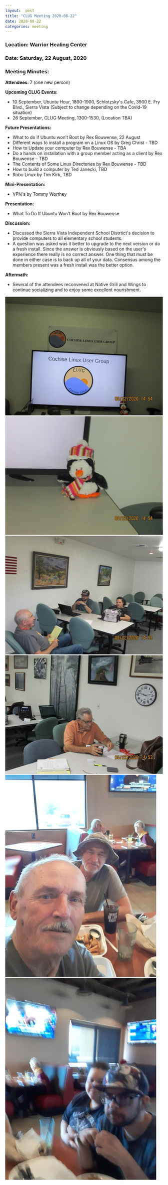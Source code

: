 ```yaml
---
layout:  post
title: "CLUG Meeting 2020-08-22"
date: 2020-08-22
categories: meeting
---
```


### Location: Warrior Healing Center

### Date: Saturday, 22 August, 2020

### Meeting Minutes:

**Attendees:** 7 (one new person)

**Upcoming CLUG Events:**

 * 10 September, Ubuntu Hour, 1800-1900, Schlotzsky's Cafe, 3900 E. Fry Blvd., Sierra Vista (Subject to change depending on the Covid-19 situation)
 * 26 September, CLUG Meeting, 1300-1530, (Location TBA)
 
**Future Presentations:**

 * What to do if Ubuntu won’t Boot by Rex Bouwense, 22 August
 * Different ways to install a program on a Linux OS by Greg Christ - TBD
 * How to Update your computer by Rex Bouwense - TBA
 * Do a hands on installation with a group member acting as a client by Rex Bouwense – TBD
 * The Contents of Some Linux Directories by Rex Bouwense - TBD
 * How to build a computer by Ted Janecki, TBD
 * Robo Linux by Tim Kirk, TBD
 
**Mini-Presentation:**
 
 * VPN's by Tommy Worthey

**Presentation:**
 
 * What To Do If Ubuntu Won't Boot by Rex Bouwense

**Discussion:**
 
 * Discussed the Sierra Vista Independent School Distrtict's decision to provide computers to all elementary school students.
 * A question was asked was it better to upgrade to the next version or do a fresh install.  Since the answer is obviously based on the user's experience there really is no correct answer.  One thing that must be done in either case is to back up all of your data.  Consensus among the members present was a fresh install was the better option.

**Aftermath:**

 * Several of the attendees reconvened at Native Grill and Wings to continue socializing and to enjoy some excellent nourishment.
 
![alt text](https://raw.githubusercontent.com/CochiseLinuxUsersGroup/CochiseLinuxUsersGroup.github.io/master/images/rsz_clug_mtg_2020-08-22_3.jpg)
![alt text](https://raw.githubusercontent.com/CochiseLinuxUsersGroup/CochiseLinuxUsersGroup.github.io/master/images/rsz_clug_mtg_2020-08-22_4.jpg)
![alt text](https://raw.githubusercontent.com/CochiseLinuxUsersGroup/CochiseLinuxUsersGroup.github.io/master/images/rsz_clug_mtg_2020-08-22_1.jpg)
![alt text](https://raw.githubusercontent.com/CochiseLinuxUsersGroup/CochiseLinuxUsersGroup.github.io/master/images/rsz_clug_mtg_2020-08-22_2.jpg)
![alt text](https://raw.githubusercontent.com/CochiseLinuxUsersGroup/CochiseLinuxUsersGroup.github.io/master/images/rsz_clug_mtg_2020-08-22_5.jpg)
![alt text](https://raw.githubusercontent.com/CochiseLinuxUsersGroup/CochiseLinuxUsersGroup.github.io/master/images/rsz_clug_mtg_2020-08-22_6.jpg)
